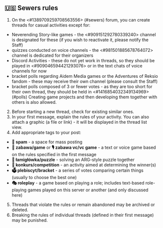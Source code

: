 ## 🇺🇸 Sewers rules
1. On the <#1389709259708563556> (#sewers) forum, you can create threads for casual activities  except for:
  - Neverending Story-like games - the <#909151292780339240> channel is designated for these (if you wish to reactivate it, please notify the Staff)
  - quizzes conducted on voice channels - the <#981501885678764072> channel is dedicated for their organizers
  - Discord Activities - these do not yet work in threads, so they should be played in <#909046594421293076> or in the text chats of voice channels for now
  - bracket polls regarding Aidem Media games or the Adventures of Reksio fandom - these may receive their own channel (please consult the Staff)
  - bracket polls composed of 3 or fewer votes - as they are too short for their own thread, they should be held in <#1416854032349134969> (#polls)
  Creating game projects and then developing them together with others is also allowed.
2. Before starting a new thread, check for existing similar ones.
3. In your first message, explain the rules of your activity. You can also attach a graphic (a file or link) - it will be displayed in the thread list view.
4. Add appropriate tags to your post:
- **🧌 spam** - a space for mass posting
- **🥳 zabawa/game** or **🎙️ zabawa vc/vc game** - a text or voice game based on the rules specified in the first message
- **🧩 łamigłówka/puzzle** - solving an ARG-style puzzle together
- **🏅 konkurs/competition** - an activity aimed at determining the winner(s)
- **🗳️ plebiscyt/bracket** - a series of votes comparing certain things (usually to choose the best one)
- **🎭 roleplay** - a game based on playing a role; includes text-based role-playing games played on this server or another (and only discussed here)
5. Threads that violate the rules or remain abandoned may be archived or deleted. 
6. Breaking the rules of individual threads (defined in their first message) may be punished.
